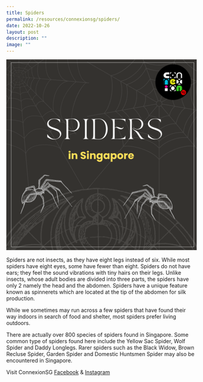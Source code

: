 ```yaml
---
title: Spiders
permalink: /resources/connexionsg/spiders/
date: 2022-10-26
layout: post
description: ""
image: ""
---
```

![](/images/connexionsg/2022/spiders.png)


Spiders are not insects, as they have eight legs instead of six. While most spiders have eight eyes, some have fewer than eight. Spiders do not have ears; they feel the sound vibrations with tiny hairs on their legs. Unlike insects, whose adult bodies are divided into three parts, the spiders have only 2 namely the head and the abdomen. Spiders have a unique feature known as spinnerets which are located at the tip of the abdomen for silk production.

While we sometimes may run across a few spiders that have found their way indoors in search of food and shelter, most spiders prefer living outdoors.

There are actually over 800 species of spiders found in Singapore. Some common type of spiders found here include the Yellow Sac Spider, Wolf Spider and Daddy Longlegs. Rarer spiders such as the Black Widow, Brown Recluse Spider, Garden Spider and Domestic Huntsmen Spider may also be encountered in Singapore.

Visit ConnexionSG [Facebook](https://www.facebook.com/ConnexionSG) & [Instagram](https://www.instagram.com/connexionsg/)